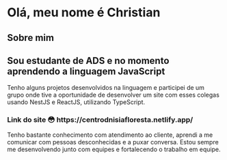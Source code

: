 # Olá, meu nome é Christian

## Sobre mim

<h2>Sou estudante de ADS e no momento aprendendo a linguagem JavaScript</h2>

Tenho alguns projetos desenvolvidos na linguagem e participei de um grupo onde tive a oportunidade de desenvolver um site com esses colegas usando NestJS e ReactJS, utilizando TypeScript.

<h3> Link do site &#128563;   <a>https://centrodnisiafloresta.netlify.app/</a></h3>


Tenho bastante conhecimento com atendimento ao cliente, aprendi a me comunicar com pessoas desconhecidas e a puxar conversa. Estou sempre me desenvolvendo junto com equipes e fortalecendo o trabalho em equipe.
